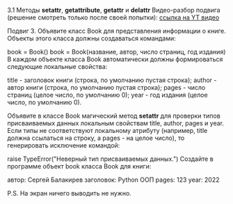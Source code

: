 3.1 Методы __setattr__, __getattribute__, __getattr__ и __delattr__
Видео-разбор подвига (решение смотреть только после
своей попытки): [ссылка на YT видео](https://youtu.be/lI99OdJt71w)

Подвиг 3. Объявите класс Book для представления информации о книге. Объекты этого класса должны создаваться командами:

book = Book()
book = Book(название, автор, число страниц, год издания)
В каждом объекте класса Book автоматически должны формироваться следующие локальные свойства:

title - заголовок книги (строка, по умолчанию пустая строка);
author - автор книги (строка, по умолчанию пустая строка);
pages - число страниц (целое число, по умолчанию 0);
year - год издания (целое число, по умолчанию 0).

Объявите в классе Book магический метод __setattr__ для проверки типов присваиваемых данных локальным свойствам title, author, pages и year. Если типы не соответствуют локальному атрибуту (например, title должна ссылаться на строку, а pages - на целое число), то генерировать исключение командой:

raise TypeError("Неверный тип присваиваемых данных.")
Создайте в программе объект book класса Book для книги:

автор: Сергей Балакирев
заголовок: Python ООП
pages: 123
year: 2022

P.S. На экран ничего выводить не нужно.
